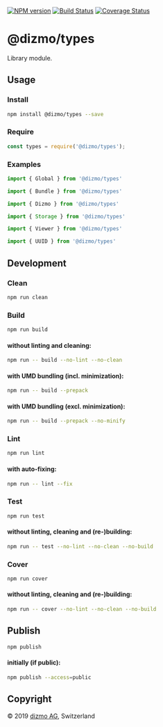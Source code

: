 [![NPM version](https://badge.fury.io/js/%40dizmo%2Ftypes.svg)](https://npmjs.org/package/@dizmo/types)
[![Build Status](https://travis-ci.org/dizmo/types.svg?branch=master)](https://travis-ci.org/dizmo/types)
[![Coverage Status](https://coveralls.io/repos/github/dizmo/types/badge.svg?branch=master)](https://coveralls.io/github/dizmo/types?branch=master)

# @dizmo/types

Library module.

## Usage

### Install

```sh
npm install @dizmo/types --save
```

### Require

```javascript
const types = require('@dizmo/types');
```

### Examples

```typescript
import { Global } from '@dizmo/types'
```

```typescript
import { Bundle } from '@dizmo/types'
```

```typescript
import { Dizmo } from '@dizmo/types'
```

```typescript
import { Storage } from '@dizmo/types'
```

```typescript
import { Viewer } from '@dizmo/types'
```

```typescript
import { UUID } from '@dizmo/types'
```

## Development

### Clean

```sh
npm run clean
```

### Build

```sh
npm run build
```

#### without linting and cleaning:

```sh
npm run -- build --no-lint --no-clean
```

#### with UMD bundling (incl. minimization):

```sh
npm run -- build --prepack
```

#### with UMD bundling (excl. minimization):

```sh
npm run -- build --prepack --no-minify
```

### Lint

```sh
npm run lint
```

#### with auto-fixing:

```sh
npm run -- lint --fix
```

### Test

```sh
npm run test
```

#### without linting, cleaning and (re-)building:

```sh
npm run -- test --no-lint --no-clean --no-build
```

### Cover

```sh
npm run cover
```

#### without linting, cleaning and (re-)building:

```sh
npm run -- cover --no-lint --no-clean --no-build
```

## Publish

```sh
npm publish
```

#### initially (if public):

```sh
npm publish --access=public
```

## Copyright

 © 2019 [dizmo AG](http://dizmo.com/), Switzerland
